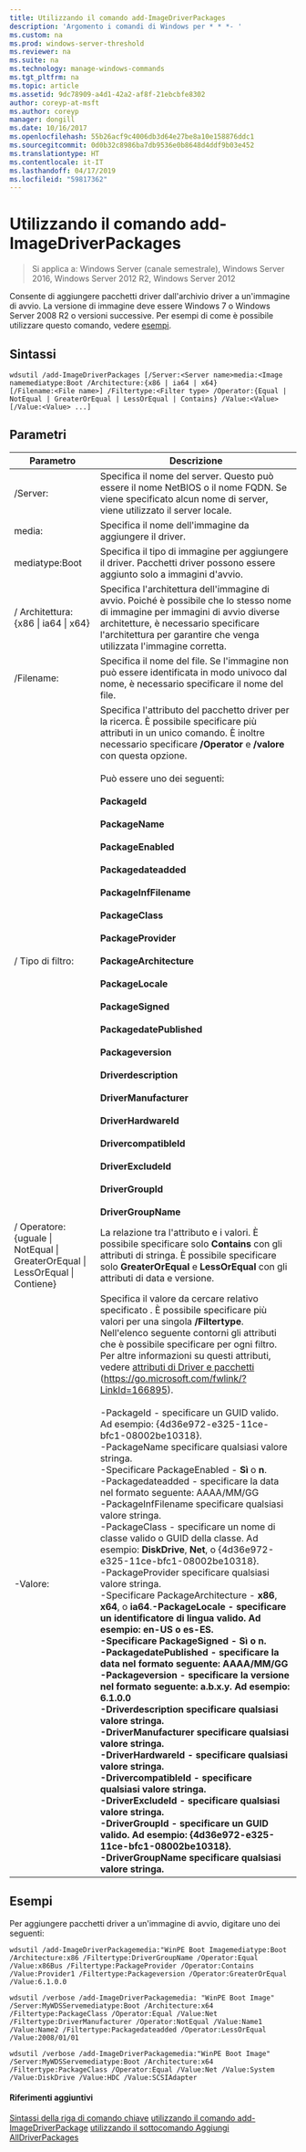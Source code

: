 ```yaml
---
title: Utilizzando il comando add-ImageDriverPackages
description: 'Argomento i comandi di Windows per * * *- '
ms.custom: na
ms.prod: windows-server-threshold
ms.reviewer: na
ms.suite: na
ms.technology: manage-windows-commands
ms.tgt_pltfrm: na
ms.topic: article
ms.assetid: 9dc78909-a4d1-42a2-af8f-21ebcbfe8302
author: coreyp-at-msft
ms.author: coreyp
manager: dongill
ms.date: 10/16/2017
ms.openlocfilehash: 55b26acf9c4006db3d64e27be8a10e158876ddc1
ms.sourcegitcommit: 0d0b32c8986ba7db9536e0b8648d4ddf9b03e452
ms.translationtype: HT
ms.contentlocale: it-IT
ms.lasthandoff: 04/17/2019
ms.locfileid: "59817362"
---
```

# <a name="using-the-add-imagedriverpackages-command"></a>Utilizzando il comando add-ImageDriverPackages

>Si applica a: Windows Server (canale semestrale), Windows Server 2016, Windows Server 2012 R2, Windows Server 2012

Consente di aggiungere pacchetti driver dall'archivio driver a un'immagine di avvio. La versione di immagine deve essere Windows 7 o Windows Server 2008 R2 o versioni successive.
Per esempi di come è possibile utilizzare questo comando, vedere [esempi](#BKMK_examples).
## <a name="syntax"></a>Sintassi
```
wdsutil /add-ImageDriverPackages [/Server:<Server name>media:<Image namemediatype:Boot /Architecture:{x86 | ia64 | x64} 
[/Filename:<File name>] /Filtertype:<Filter type> /Operator:{Equal | NotEqual | GreaterOrEqual | LessOrEqual | Contains} /Value:<Value> [/Value:<Value> ...]
```
## <a name="parameters"></a>Parametri
|Parametro|Descrizione|
|-------|--------|
|/Server:<Server name>|Specifica il nome del server. Questo può essere il nome NetBIOS o il nome FQDN. Se viene specificato alcun nome di server, viene utilizzato il server locale.|
media:<Image name>|Specifica il nome dell'immagine da aggiungere il driver.|
mediatype:Boot|Specifica il tipo di immagine per aggiungere il driver. Pacchetti driver possono essere aggiunto solo a immagini d'avvio.|
|/ Architettura: {x86 &#124; ia64 &#124; x64}|Specifica l'architettura dell'immagine di avvio. Poiché è possibile che lo stesso nome di immagine per immagini di avvio diverse architetture, è necessario specificare l'architettura per garantire che venga utilizzata l'immagine corretta.|
|/Filename:<File name>|Specifica il nome del file. Se l'immagine non può essere identificata in modo univoco dal nome, è necessario specificare il nome del file.|
|/ Tipo di filtro:<Filter type>|Specifica l'attributo del pacchetto driver per la ricerca. È possibile specificare più attributi in un unico comando. È inoltre necessario specificare **/Operator** e **/valore** con questa opzione.<br /><br /><Filter type> Può essere uno dei seguenti:<br /><br />**PackageId**<br /><br />**PackageName**<br /><br />**PackageEnabled**<br /><br />**Packagedateadded**<br /><br />**PackageInfFilename**<br /><br />**PackageClass**<br /><br />**PackageProvider**<br /><br />**PackageArchitecture**<br /><br />**PackageLocale**<br /><br />**PackageSigned**<br /><br />**PackagedatePublished**<br /><br />**Packageversion**<br /><br />**Driverdescription**<br /><br />**DriverManufacturer**<br /><br />**DriverHardwareId**<br /><br />**DrivercompatibleId**<br /><br />**DriverExcludeId**<br /><br />**DriverGroupId**<br /><br />**DriverGroupName**|
|/ Operatore: {uguale &#124; NotEqual &#124; GreaterOrEqual &#124; LessOrEqual &#124; Contiene}|La relazione tra l'attributo e i valori. È possibile specificare solo **Contains** con gli attributi di stringa. È possibile specificare solo **GreaterOrEqual** e **LessOrEqual** con gli attributi di data e versione.|
|-Valore:<Value>|Specifica il valore da cercare relativo specificato <attribute>. È possibile specificare più valori per una singola **/Filtertype**. Nell'elenco seguente contorni gli attributi che è possibile specificare per ogni filtro. Per altre informazioni su questi attributi, vedere [attributi di Driver e pacchetti](https://go.microsoft.com/fwlink/?LinkId=166895) (https://go.microsoft.com/fwlink/?LinkId=166895).<br /><br />-PackageId - specificare un GUID valido. Ad esempio: {4d36e972-e325-11ce-bfc1-08002be10318}.<br />-PackageName specificare qualsiasi valore stringa.<br />-Specificare PackageEnabled - **Sì** o **n**.<br />-Packagedateadded - specificare la data nel formato seguente: AAAA/MM/GG<br />-PackageInfFilename specificare qualsiasi valore stringa.<br />-PackageClass - specificare un nome di classe valido o GUID della classe. Ad esempio:  **DiskDrive**, **Net**, o {4d36e972-e325-11ce-bfc1-08002be10318}.<br />-PackageProvider specificare qualsiasi valore stringa.<br />-Specificare PackageArchitecture - **x86**,  **x64**, o **ia64**.<b />-PackageLocale - specificare un identificatore di lingua valido. Ad esempio: **en-US** o **es-ES**.<br />-Specificare PackageSigned - **Sì** o **n**.<br />-PackagedatePublished - specificare la data nel formato seguente: AAAA/MM/GG<br />-Packageversion - specificare la versione nel formato seguente: a.b.x.y. Ad esempio:  6.1.0.0<br />-Driverdescription specificare qualsiasi valore stringa.<br />-DriverManufacturer specificare qualsiasi valore stringa.<br />-DriverHardwareId - specificare qualsiasi valore stringa.<br />-DrivercompatibleId - specificare qualsiasi valore stringa.<br />-DriverExcludeId - specificare qualsiasi valore stringa.<br />-DriverGroupId - specificare un GUID valido. Ad esempio: {4d36e972-e325-11ce-bfc1-08002be10318}.<br />-DriverGroupName specificare qualsiasi valore stringa.|
## <a name="BKMK_examples"></a>Esempi
Per aggiungere pacchetti driver a un'immagine di avvio, digitare uno dei seguenti:
```
wdsutil /add-ImageDriverPackagemedia:"WinPE Boot Imagemediatype:Boot /Architecture:x86 /Filtertype:DriverGroupName /Operator:Equal /Value:x86Bus /Filtertype:PackageProvider /Operator:Contains /Value:Provider1 /Filtertype:Packageversion /Operator:GreaterOrEqual /Value:6.1.0.0
```
```
wdsutil /verbose /add-ImageDriverPackagemedia: "WinPE Boot Image" /Server:MyWDSServemediatype:Boot /Architecture:x64 /Filtertype:PackageClass /Operator:Equal /Value:Net /Filtertype:DriverManufacturer /Operator:NotEqual /Value:Name1 /Value:Name2 /Filtertype:Packagedateadded /Operator:LessOrEqual /Value:2008/01/01
```
```
wdsutil /verbose /add-ImageDriverPackagemedia:"WinPE Boot Image" /Server:MyWDSServemediatype:Boot /Architecture:x64 /Filtertype:PackageClass /Operator:Equal /Value:Net /Value:System /Value:DiskDrive /Value:HDC /Value:SCSIAdapter
```
#### <a name="additional-references"></a>Riferimenti aggiuntivi
[Sintassi della riga di comando chiave](command-line-syntax-key.md)
[utilizzando il comando add-ImageDriverPackage](using-the-add-imagedriverpackage-command.md)
[utilizzando il sottocomando Aggiungi AllDriverPackages](using-the-add-alldriverpackages-subcommand.md)
